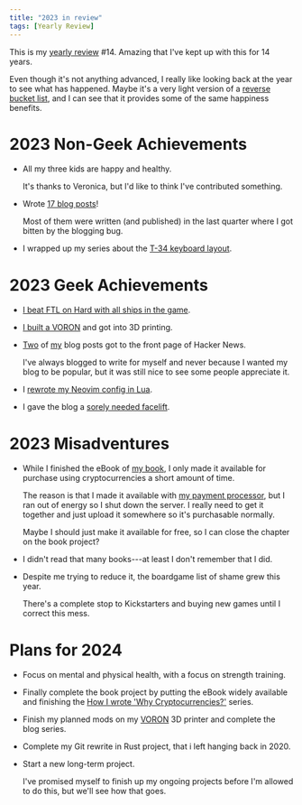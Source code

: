 ```yaml
---
title: "2023 in review"
tags: [Yearly Review]
---
```


This is my [yearly review][] #14.
Amazing that I've kept up with this for 14 years.

Even though it's not anything advanced, I really like looking back at the year to see what has happened.
Maybe it's a very light version of a [reverse bucket list][], and I can see that it provides some of the same happiness benefits.

# 2023 Non-Geek Achievements

- All my three kids are happy and healthy.

  It's thanks to Veronica, but I'd like to think I've contributed something.

- Wrote [17 blog posts][posts]!

  Most of them were written (and published) in the last quarter where I got bitten by the blogging bug.

- I wrapped up my series about the [T-34 keyboard layout][t-34].

# 2023 Geek Achievements

- [I beat FTL on Hard with all ships in the game][ftl].
- [I built a VORON][VORON] and got into 3D printing.
- [Two][hn1] of [my][hn2] blog posts got to the front page of Hacker News.

  I've always blogged to write for myself and never because I wanted my blog to be popular, but it was still nice to see some people appreciate it.

- I [rewrote my Neovim config in Lua][neovim-lua].
- I gave the blog a [sorely needed facelift][facelift].

# 2023 Misadventures

- While I finished the eBook of [my book][], I only made it available for purchase using cryptocurrencies a short amount of time.

  The reason is that I made it available with [my payment processor][bitpal], but I ran out of energy so I shut down the server.
  I really need to get it together and just upload it somewhere so it's purchasable normally.

  Maybe I should just make it available for free, so I can close the chapter on the book project?

- I didn't read that many books---at least I don't remember that I did.

- Despite me trying to reduce it, the boardgame list of shame grew this year.

  There's a complete stop to Kickstarters and buying new games until I correct this mess.

# Plans for 2024

- Focus on mental and physical health, with a focus on strength training.

- Finally complete the book project by putting the eBook widely available and finishing the [How I wrote 'Why Cryptocurrencies?'][crypto-series] series.

- Finish my planned mods on my [VORON][] 3D printer and complete the blog series.

- Complete my Git rewrite in Rust project, that i left hanging back in 2020.

- Start a new long-term project.

  I've promised myself to finish up my ongoing projects before I'm allowed to do this, but we'll see how that goes.


[posts]: /blog/2023/ "My blog posts in 2023"
[ftl]: /blog/2023/06/16/i_beat_ftl_on_hard_with_all_ships_in_the_game/ "I beat FTL on Hard with all ships in the game"
[VORON]: /series/voron_trident/ "Series: Let's build a VORON Trident"
[my book]: https://whycryptocurrencies.com/ "Why Cryptocurrencies?: What they are, what they do, and why they matter"
[bitpal]: https://github.com/bitpal/bitpal "BitPal is a self-hosted payment processor"
[hn1]: https://news.ycombinator.com/item?id=37995254
[hn2]: https://news.ycombinator.com/item?id=38112596
[t-34]: /series/t-34/ "The T-34 keyboard layout"
[facelift]: /blog/2023/10/04/giving_the_blog_a_facelift/ "Giving the blog a facelift"
[neovim-lua]: /blog/2023/10/01/rewriting_my_neovim_config_in_lua/ "Rewriting my Neovim config in Lua"
[crypto-series]: /series/making-cryptobook/ "How I wrote 'Why Cryptocurrencies?'"
[yearly review]: /blog/tags/yearly_review/ "Yearly reviews"
[reverse bucket list]: https://www.inc.com/jessica-stillman/happiness-fulfillment-reverse-bucket-list.html "The Secret to Happiness, According to This Harvard Professor: A Reverse Bucket List"
[burnout]: /blog/2023/03/14/battling_burnout/ "Battling burnout"

